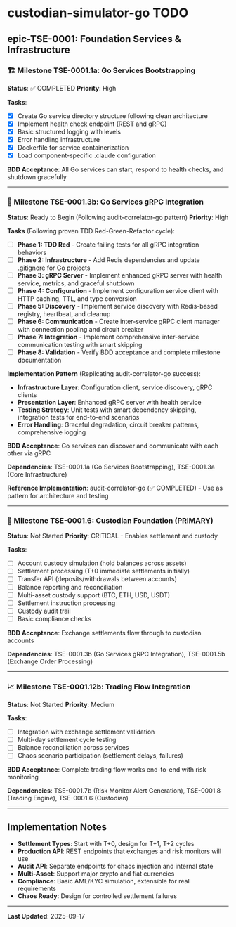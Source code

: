 # custodian-simulator-go TODO

## epic-TSE-0001: Foundation Services & Infrastructure

### 🏗️ Milestone TSE-0001.1a: Go Services Bootstrapping
**Status**: ✅ COMPLETED
**Priority**: High

**Tasks**:
- [x] Create Go service directory structure following clean architecture
- [x] Implement health check endpoint (REST and gRPC)
- [x] Basic structured logging with levels
- [x] Error handling infrastructure
- [x] Dockerfile for service containerization
- [x] Load component-specific .claude configuration

**BDD Acceptance**: All Go services can start, respond to health checks, and shutdown gracefully

---

### 🔗 Milestone TSE-0001.3b: Go Services gRPC Integration
**Status**: Ready to Begin (Following audit-correlator-go pattern)
**Priority**: High

**Tasks** (Following proven TDD Red-Green-Refactor cycle):
- [ ] **Phase 1: TDD Red** - Create failing tests for all gRPC integration behaviors
- [ ] **Phase 2: Infrastructure** - Add Redis dependencies and update .gitignore for Go projects
- [ ] **Phase 3: gRPC Server** - Implement enhanced gRPC server with health service, metrics, and graceful shutdown
- [ ] **Phase 4: Configuration** - Implement configuration service client with HTTP caching, TTL, and type conversion
- [ ] **Phase 5: Discovery** - Implement service discovery with Redis-based registry, heartbeat, and cleanup
- [ ] **Phase 6: Communication** - Create inter-service gRPC client manager with connection pooling and circuit breaker
- [ ] **Phase 7: Integration** - Implement comprehensive inter-service communication testing with smart skipping
- [ ] **Phase 8: Validation** - Verify BDD acceptance and complete milestone documentation

**Implementation Pattern** (Replicating audit-correlator-go success):
- **Infrastructure Layer**: Configuration client, service discovery, gRPC clients
- **Presentation Layer**: Enhanced gRPC server with health service
- **Testing Strategy**: Unit tests with smart dependency skipping, integration tests for end-to-end scenarios
- **Error Handling**: Graceful degradation, circuit breaker patterns, comprehensive logging

**BDD Acceptance**: Go services can discover and communicate with each other via gRPC

**Dependencies**: TSE-0001.1a (Go Services Bootstrapping), TSE-0001.3a (Core Infrastructure)

**Reference Implementation**: audit-correlator-go (✅ COMPLETED) - Use as pattern for architecture and testing

---

### 🏦 Milestone TSE-0001.6: Custodian Foundation (PRIMARY)
**Status**: Not Started
**Priority**: CRITICAL - Enables settlement and custody

**Tasks**:
- [ ] Account custody simulation (hold balances across assets)
- [ ] Settlement processing (T+0 immediate settlements initially)
- [ ] Transfer API (deposits/withdrawals between accounts)
- [ ] Balance reporting and reconciliation
- [ ] Multi-asset custody support (BTC, ETH, USD, USDT)
- [ ] Settlement instruction processing
- [ ] Custody audit trail
- [ ] Basic compliance checks

**BDD Acceptance**: Exchange settlements flow through to custodian accounts

**Dependencies**: TSE-0001.3b (Go Services gRPC Integration), TSE-0001.5b (Exchange Order Processing)

---

### 📈 Milestone TSE-0001.12b: Trading Flow Integration
**Status**: Not Started
**Priority**: Medium

**Tasks**:
- [ ] Integration with exchange settlement validation
- [ ] Multi-day settlement cycle testing
- [ ] Balance reconciliation across services
- [ ] Chaos scenario participation (settlement delays, failures)

**BDD Acceptance**: Complete trading flow works end-to-end with risk monitoring

**Dependencies**: TSE-0001.7b (Risk Monitor Alert Generation), TSE-0001.8 (Trading Engine), TSE-0001.6 (Custodian)

---

## Implementation Notes

- **Settlement Types**: Start with T+0, design for T+1, T+2 cycles
- **Production API**: REST endpoints that exchanges and risk monitors will use
- **Audit API**: Separate endpoints for chaos injection and internal state
- **Multi-Asset**: Support major crypto and fiat currencies
- **Compliance**: Basic AML/KYC simulation, extensible for real requirements
- **Chaos Ready**: Design for controlled settlement failures

---

**Last Updated**: 2025-09-17